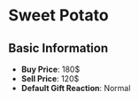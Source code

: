 # Sweet Potato

## Basic Information

- **Buy Price**: 180$
- **Sell Price**: 120$
- **Default Gift Reaction**: Normal